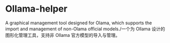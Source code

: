 # Ollama-helper
A graphical management tool designed for Olama, which supports the import and management of non-Olama official models./一个为 Ollama 设计的图形化管理工具，支持非 Ollama 官方模型的导入与管理。
